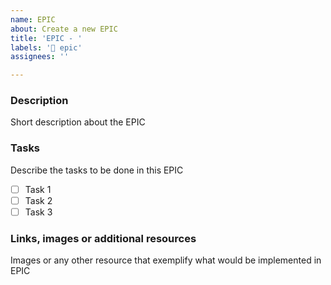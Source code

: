 ```yaml
---
name: EPIC
about: Create a new EPIC
title: 'EPIC - '
labels: '👾 epic'
assignees: ''

---
```


### Description
Short description about the EPIC

### Tasks
Describe the tasks to be done in this EPIC

 - [ ] Task 1
 - [ ] Task 2
 - [ ] Task 3

### Links, images or additional resources
Images or any other resource that exemplify what would be implemented in EPIC
